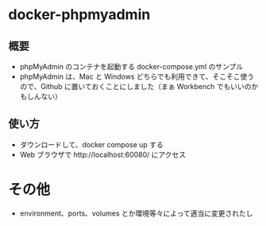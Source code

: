 # docker-phpmyadmin
## 概要
- phpMyAdmin のコンテナを起動する docker-compose.yml のサンプル  
- phpMyAdmin は、Mac と Windows どちらでも利用できて、そこそこ使うので、Github に置いておくことにしました（まぁ Workbench でもいいのかもしんない）  
## 使い方
- ダウンロードして、docker compose up する  
- Web ブラウザで http://localhost:60080/ にアクセス
# その他
- environment、ports、volumes とか環境等々によって適当に変更されたし  
